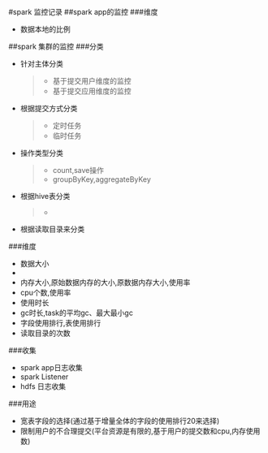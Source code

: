 #spark 监控记录
##spark app的监控
###维度

* 数据本地的比例


##spark 集群的监控
###分类
* 针对主体分类
    > * 基于提交用户维度的监控
    > * 基于提交应用维度的监控
    
* 根据提交方式分类
    > * 定时任务
    > * 临时任务
* 操作类型分类
    > * count,save操作
    > * groupByKey,aggregateByKey
* 根据hive表分类
    > * 
* 根据读取目录来分类

###维度
* 数据大小
* 
* 内存大小,原始数据内存的大小,原数据内存大小,使用率
* cpu个数,使用率
* 使用时长
* gc时长,task的平均gc、最大最小gc
* 字段使用排行,表使用排行
* 读取目录的次数

###收集
* spark app日志收集
* spark Listener
* hdfs 日志收集


###用途
* 宽表字段的选择(通过基于增量全体的字段的使用排行20来选择)
* 限制用户的不合理提交(平台资源是有限的,基于用户的提交数和cpu,内存使用数)

